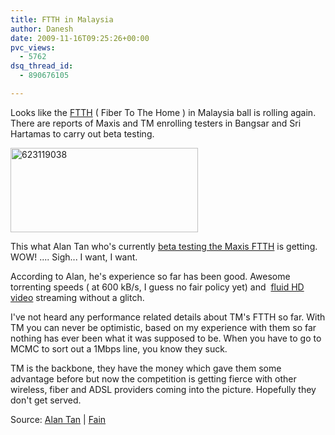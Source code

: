 ```yaml
---
title: FTTH in Malaysia
author: Danesh
date: 2009-11-16T09:25:26+00:00
pvc_views:
  - 5762
dsq_thread_id:
  - 890676105

---
```

Looks like the [FTTH][1] ( Fiber To The Home ) in Malaysia ball is rolling again. There are reports of Maxis and TM enrolling testers in Bangsar and Sri Hartamas to carry out beta testing.

[<img loading="lazy" class="alignnone size-full wp-image-1851" title="623119038" src="/wp-content/uploads/2009/11/623119038.png" alt="623119038" width="300" height="135" />][2]

This what Alan Tan who's currently [beta testing the Maxis FTTH][3] is getting. WOW! .... Sigh... I want, I want.

According to Alan, he's experience so far has been good. Awesome torrenting speeds ( at 600 kB/s, I guess no fair policy yet) and  [fluid HD video][4] streaming without a glitch.

I've not heard any performance related details about TM's FTTH so far. With TM you can never be optimistic, based on my experience with them so far nothing has ever been what it was supposed to be. When you have to go to MCMC to sort out a 1Mbps line, you know they suck.

TM is the backbone, they have the money which gave them some advantage before but now the competition is getting fierce with other  wireless, fiber and ADSL providers coming into the picture. Hopefully they don't get served.

Source: [Alan Tan][3] | [Fain][5]

 [1]: http://en.wikipedia.org/wiki/Fiber_to_the_x
 [2]: /wp-content/uploads/2009/11/623119038.png
 [3]: http://asia.cnet.com/blogs/poptech-for-you/post.htm?id=63014886&scid=hm_bl
 [4]: /posts/youtube-goes-1080p-hd-this-week/
 [5]: http://fainonline.blogspot.com/